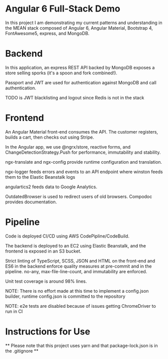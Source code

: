 # Angular 6 Full-Stack Demo

In this project I am demonstrating my current patterns and understanding in the
MEAN stack composed of Angular 6, Angular Material, Bootstrap 4, FontAwesome5, express,
and MongoDB.

# Backend

In this application, an express REST API backed by MongoDB exposes a store
selling sporks (it's a spoon and fork combined!).
 
Passport and JWT are used for authentication against MongoDB and call authentication.

TODO is JWT blacklisting and logout since Redis is not in the stack

# Frontend

An Angular Material front-end consumes the API.  The customer registers, builds a cart, then checks out using Stripe.

In the Angular app, we use @ngrx/store, reactive forms, and ChangeDetectionStrategy.Push for performance, immutability and stability.

ngx-translate and ngx-config provide runtime configuration and translation.

ngx-logger feeds errors and events to an API endpoint where winston feeds them to the Elastic Beanstalk logs

angulartics2 feeds data to Google Analytics.

OutdatedBrowser is used to redirect users of old browsers.  Compodoc provides documentation.

# Pipeline

Code is deployed CI/CD using AWS CodePipline/CodeBuild.

The backend is deployed to an EC2 using Elastic Beanstalk, and the frontend
is exposed in an S3 bucket.

Strict linting of TypeScript, SCSS, JSON and HTML on the front-end
and ES6 in the backend enforce quality measures at pre-commit and in the pipeline. no-any, max-file-line-count, and
immutability are enforced.
  
Unit test coverage is around 98% lines.

NOTE: There is no effort made at this time to implement a config.json builder,
runtime config.json is committed to the repository

NOTE: e2e tests are disabled because of issues getting ChromeDriver to run in CI

# Instructions for Use
** Please note that this project uses yarn and that package-lock.json is in
the .gitignore **
